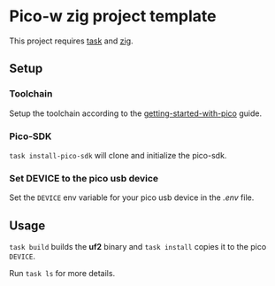 # Pico-w zig project template

This project requires [task](https://taskfile.dev/) and
[zig](https://ziglang.org/).

## Setup
### Toolchain
Setup the toolchain according to the [getting-started-with-pico](https://datasheets.raspberrypi.com/pico/getting-started-with-pico.pdf) guide.

### Pico-SDK
`task install-pico-sdk` will clone and initialize the pico-sdk. 

### Set DEVICE to the pico usb device 
Set the `DEVICE` env variable for your pico usb device in the *.env* file.

## Usage
`task build` builds the **uf2** binary and `task install` copies it to the pico `DEVICE`.
 
Run `task ls` for more details.
